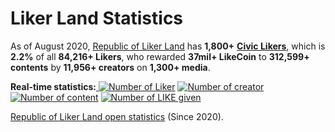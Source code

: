 # Liker Land Statistics

As of August 2020, [Republic of Liker Land](https://like.co/in/getapp) has **1,800+** [**Civic Likers**](https://docs.like.co/user-guide/civic-liker), which is **2.2%** of all **84,216+ Likers**, who rewarded **37mil+ LikeCoin** to **312,599+ contents** by **11,956+ creators** on **1,300+ media**.

**Real-time statistics:**[ ![Number of Liker](https://static.like.co/badge/stats/liker.svg)](https://like.co/) [![Number of creator](https://static.like.co/badge/stats/creator.svg)](https://like.co/) [![Number of content](https://static.like.co/badge/stats/content.svg)](https://like.co/) [![Number of LIKE given](https://static.like.co/badge/stats/LIKE.svg)](https://like.co/)

[Republic of Liker Land open statistics](https://datastudio.google.com/u/0/reporting/e6168171-b61d-4871-b39f-7b6308f2facc/page/qgR) \(Since 2020\).

